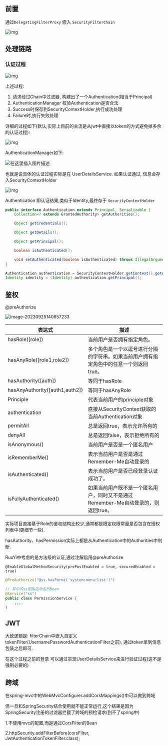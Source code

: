 ## 前置

通过`DelegatingFilterProxy` 嵌入 `SecurityFilterChain`

![img](https://cdn.jsdelivr.net/gh/wang-jie-2020/images/v2-e8db1153feba42975920dc7d1c33661f_720w.webp)

## 处理链路

### 认证过程

![img](https://cdn.jsdelivr.net/gh/wang-jie-2020/images/v2-700d7fdce90099c6f2d4c9873eaa5259_720w.webp)

上述过程:

1. 请求经过Chain中过滤器, 构建出了一个Authentication(相当于Principal)
2. AuthenticationManager 校验Authentication是否合法
3. Success时保存到SecurityContextHolder,执行成功处理
4. Failure时,执行失败处理



详细的过程如下(默认,实际上目前的主流是从jwt中直接以token的方式避免掉多余的认证过程):

![img](https://cdn.jsdelivr.net/gh/wang-jie-2020/images/a9c87d1851a94259ac2c603e75c39b2c.png)





AuthenticationManager如下:

![在这里插入图片描述](https://cdn.jsdelivr.net/gh/wang-jie-2020/images/a7013f51aa6d4cc88468e4d1ab93c888.png)

也就是说具体的认证过程实际是在 UserDetailsService. 如果认证通过, 信息会存入SecurityContextHolder 

![img](https://cdn.jsdelivr.net/gh/wang-jie-2020/images/v2-ccd782380492892f01fcdca08a5eebd7_720w.webp)

Authentication 即认证结果,类似于Identity,最终存于 `SecurityContextHolder`

```java
public interface Authentication extends Principal, Serializable {
    Collection<? extends GrantedAuthority> getAuthorities();

    Object getCredentials();

    Object getDetails();

    Object getPrincipal();

    boolean isAuthenticated();

    void setAuthenticated(boolean isAuthenticated) throws IllegalArgumentException;
}

Authentication authentication = SecurityContextHolder.getContext().getAuthentication();
Identity identity = (Identity) authentication.getPrincipal();
```

## 鉴权

@preAuthorize

![image-20230925140657233](https://cdn.jsdelivr.net/gh/wang-jie-2020/images/image-20230925140657233.png)

| **表达式**                     | **描述**                                                     |
| ------------------------------ | ------------------------------------------------------------ |
| hasRole([role])                | 当前用户是否拥有指定角色。                                   |
| hasAnyRole([role1,role2])      | 多个角色是一个以逗号进行分隔的字符串。如果当前用户拥有指定角色中的任意一个则返回true。 |
| hasAuthority([auth])           | 等同于hasRole                                                |
| hasAnyAuthority([auth1,auth2]) | 等同于hasAnyRole                                             |
| Principle                      | 代表当前用户的principle对象                                  |
| authentication                 | 直接从SecurityContext获取的当前Authentication对象            |
| permitAll                      | 总是返回true，表示允许所有的                                 |
| denyAll                        | 总是返回false，表示拒绝所有的                                |
| isAnonymous()                  | 当前用户是否是一个匿名用户                                   |
| isRememberMe()                 | 表示当前用户是否是通过Remember-Me自动登录的                  |
| isAuthenticated()              | 表示当前用户是否已经登录认证成功了。                         |
| isFullyAuthenticated()         | 如果当前用户既不是一个匿名用户，同时又不是通过Remember-Me自动登录的，则返回true。 |

实际项目直接基于Role的鉴权结构比较少,通常都是限定权限常量是否包含在授权列表中(更细节一些).

hasAuthority、hasPermission实际上都是从Authentication中的Authorities中判断.

RuoYi中考虑的是方法级的认证,通过注解启用@preAuthorize

`@EnableGlobalMethodSecurity(prePostEnabled = true, securedEnabled = true)`

```java
@PreAuthorize("@ss.hasPermi('system:menu:list')")

// 其中的ss即指定命名的Bean
@Service("ss")
public class PermissionService {
    ....
}
```

## JWT

大致逻辑是: filterChain中嵌入自定义tokenFilter(UsernamePasswordAuthenticationFilter之前), 通过token拿到信息包装之后即可.

在这个过程之前的登录 可以通过实现UserDetailsService来进行验证过程(这不是强制必要的)

## 跨域

在spring-mvc中的WebMvcConfigurer.addCorsMappings()中可以做到跨域

但一旦和SpringSecurity结合使用就不能正常运行,这个结果是因为SpringSecurity注册的过滤器拦截了跨域的预检请求(到不了spring中)

1.不使用mvc的配置,而是通过CorsFilter的Bean 

2.httpSecurity.addFilterBefore(corsFilter, JwtAuthenticationTokenFilter.class);



















